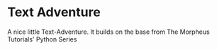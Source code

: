 # Text Adventure
A nice little Text-Adventure.
It builds on the base from The Morpheus Tutorials' Python Series

